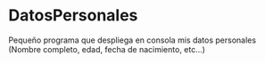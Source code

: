 # DatosPersonales
Pequeño programa que despliega en consola mis datos personales (Nombre completo, edad, fecha de nacimiento, etc...)
